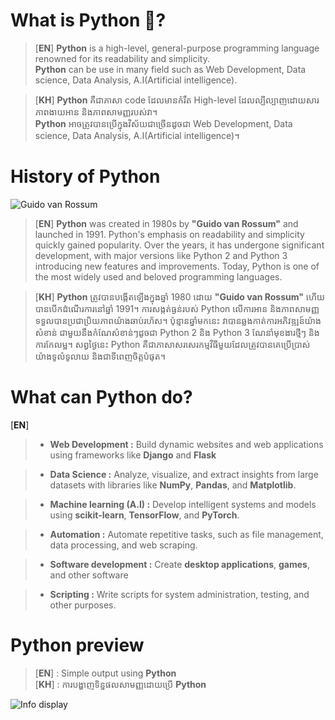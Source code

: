 # What is **Python** 🐍?

> [**EN**] **Python** is a high-level, general-purpose programming language renowned for its readability and simplicity. <br> **Python** can be use in many field such as Web Development, Data science, Data Analysis, A.I(Artificial intelligence).

> [**KH**] **Python** គឺជាភាសា code ដែលមានកំរឹត High-level ដែលល្បីល្បាញដោយសារភាពងាយអាន និងភាពសាមញ្ញរបស់វា។ <br> **Python** អាច​ត្រូវ​បាន​ប្រើ​ក្នុង​វិស័យ​ជា​ច្រើន​ដូច​ជា​ Web Development, Data science, Data Analysis, A.I(Artificial intelligence)។

# History of **Python**

![Guido van Rossum](docs/image_readme/guido-van-rossum.webp)

> [**EN**] **Python** was created in 1980s by **"Guido van Rossum"** and launched in 1991. Python's emphasis on readability and simplicity quickly gained popularity. Over the years, it has undergone significant development, with major versions like Python 2 and Python 3 introducing new features and improvements. Today, Python is one of the most widely used and beloved programming languages.

> [**KH**] **Python** ត្រូវបានបង្កើតឡើងក្នុងឆ្នាំ 1980 ដោយ **"Guido van Rossum"** ហើយបានបើកដំណើរការនៅឆ្នាំ 1991។ ការសង្កត់ធ្ងន់របស់ Python លើការអាន និងភាពសាមញ្ញទទួលបានប្រជាប្រិយភាពយ៉ាងឆាប់រហ័ស។ ប៉ុន្មានឆ្នាំមកនេះ វាបានឆ្លងកាត់ការអភិវឌ្ឍន៍យ៉ាងសំខាន់ ជាមួយនឹងកំណែសំខាន់ៗដូចជា Python 2 និង Python 3 ណែនាំមុខងារថ្មីៗ និងការកែលម្អ។ សព្វថ្ងៃនេះ Python គឺជាភាសាសរសេរកម្មវិធីមួយដែលត្រូវបានគេប្រើប្រាស់យ៉ាងទូលំទូលាយ និងជាទីពេញចិត្តបំផុត។

# What can **Python** do?

[**EN**]

> * **Web Development :** Build dynamic websites and web applications using frameworks like **Django** and **Flask**

> * **Data Science :** Analyze, visualize, and extract insights from large datasets with libraries like **NumPy**, **Pandas**, and **Matplotlib**.

> * **Machine learning (A.I) :** Develop intelligent systems and models using **scikit-learn**, **TensorFlow**, and **PyTorch**.

> * **Automation :** Automate repetitive tasks, such as file management, data processing, and web scraping.

> * **Software development :** Create **desktop applications**, **games**, and other software

> * **Scripting :** Write scripts for system administration, testing, and other purposes.

# Python preview

> [**EN**] : Simple output using **Python** <br> [**KH**] : ការបង្ហាញទិន្នផលសាមញ្ញដោយប្រើ **Python**

![Info display](docs/image_readme/git-output.png)